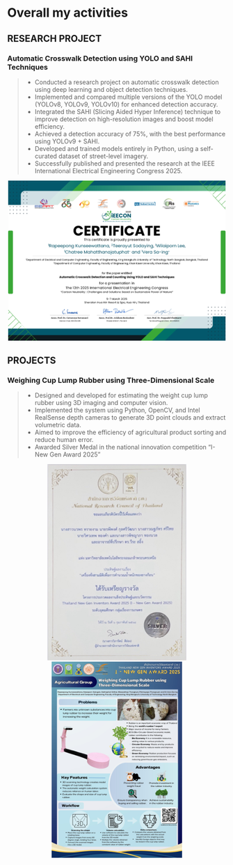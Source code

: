 # **Overall my activities**

## **RESEARCH  PROJECT**
### **Automatic Crosswalk Detection using YOLO and SAHI Techniques**
> * Conducted a research project on automatic crosswalk detection using deep learning and object detection techniques.
> * Implemented and compared multiple versions of the YOLO model (YOLOv8, YOLOv9, YOLOv10) for enhanced detection accuracy.
> * Integrated the SAHI (Slicing Aided Hyper Inference) technique to improve detection on high-resolution images and boost model efficiency.
> * Achieved a detection accuracy of 75%, with the best performance using YOLOv9 + SAHI.
> * Developed and trained models entirely in Python, using a self-curated dataset of street-level imagery.
> * Successfully published and presented the research at the IEEE International Electrical Engineering Congress 2025.

<p align="center" >
  <img src="IEECON2025/001certificate.jpg" alt="alt text" width="500" />
</p>

## **PROJECTS**
### **Weighing Cup Lump Rubber using Three-Dimensional Scale**
>* Designed and developed for estimating the weight cup lump rubber using 3D imaging and computer vision.
>* Implemented the system using Python, OpenCV, and Intel RealSense depth cameras to generate 3D point clouds and extract volumetric data.
>* Aimed to improve the efficiency of agricultural product sorting and reduce human error.
>* Awarded Silver Medal in the national innovation competition “I-New Gen Award 2025”

<p align="center" >
  <img src="I_NEW_GEN_AWARD2025/001certificate.png" width="320" />
  <img src="I_NEW_GEN_AWARD2025/002poster.jpg" width="300" />
</p>